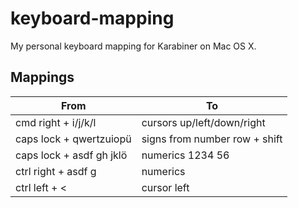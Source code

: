 # keyboard-mapping
My personal keyboard mapping for Karabiner on Mac OS X.

## Mappings

From | To 
--- | --- 
cmd right + i/j/k/l       | cursors up/left/down/right
caps lock + qwertzuiopü   | signs from number row + shift  
caps lock + asdf gh jklö  | numerics 1234 56  
ctrl right + asdf g       | numerics
ctrl left + <             | cursor left
